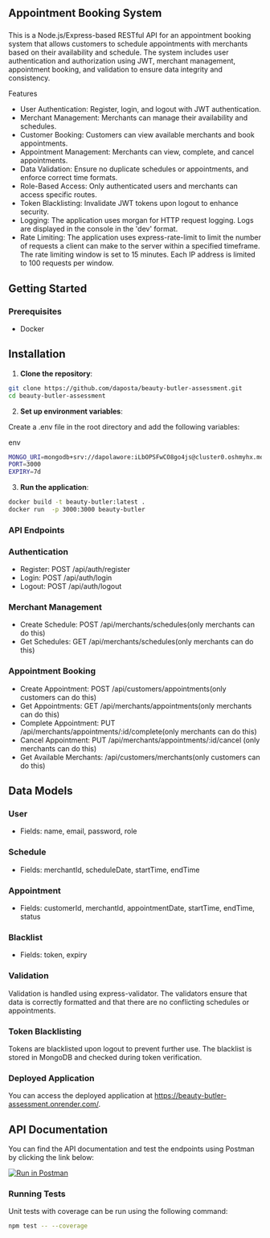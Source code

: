 ## Appointment Booking System

###

This is a Node.js/Express-based RESTful API for an appointment booking system that allows customers to schedule appointments with merchants based on their availability and schedule. The system includes user authentication and authorization using JWT, merchant management, appointment booking, and validation to ensure data integrity and consistency.

Features

- User Authentication: Register, login, and logout with JWT authentication.
- Merchant Management: Merchants can manage their availability and schedules.
- Customer Booking: Customers can view available merchants and book appointments.
- Appointment Management: Merchants can view, complete, and cancel appointments.
- Data Validation: Ensure no duplicate schedules or appointments, and enforce correct time formats.
- Role-Based Access: Only authenticated users and merchants can access specific routes.
- Token Blacklisting: Invalidate JWT tokens upon logout to enhance security.
- Logging: The application uses morgan for HTTP request logging. Logs are displayed in the console in the 'dev' format.
- Rate Limiting: The application uses express-rate-limit to limit the number of requests a client can make to the server within a specified timeframe. The rate limiting window is set to 15 minutes. Each IP address is limited to 100 requests per window.

## Getting Started

### Prerequisites

- Docker

## Installation

1. **Clone the repository**:

```bash
git clone https://github.com/daposta/beauty-butler-assessment.git
cd beauty-butler-assessment
```

2. **Set up environment variables**:

Create a .env file in the root directory and add the following variables:

env

```bash
MONGO_URI=mongodb+srv://dapolawore:iLbOPSFwCO8go4js@cluster0.oshmyhx.mongodb.net/?retryWrites=true&w=majority&appName=Cluster0
PORT=3000
EXPIRY=7d

```

3. **Run the application**:

```bash
docker build -t beauty-butler:latest .
docker run  -p 3000:3000 beauty-butler

```

### API Endpoints

### Authentication

- Register: POST /api/auth/register
- Login: POST /api/auth/login
- Logout: POST /api/auth/logout

### Merchant Management

- Create Schedule: POST /api/merchants/schedules(only merchants can do this)
- Get Schedules: GET /api/merchants/schedules(only merchants can do this)

### Appointment Booking

- Create Appointment: POST /api/customers/appointments(only customers can do this)
- Get Appointments: GET /api/merchants/appointments(only merchants can do this)
- Complete Appointment: PUT /api/merchants/appointments/:id/complete(only merchants can do this)
- Cancel Appointment: PUT /api/merchants/appointments/:id/cancel (only merchants can do this)
- Get Available Merchants: /api/customers/merchants(only customers can do this)

## Data Models

### User

- Fields: name, email, password, role

### Schedule

- Fields: merchantId, scheduleDate, startTime, endTime

### Appointment

- Fields: customerId, merchantId, appointmentDate, startTime, endTime, status

### Blacklist
- Fields: token, expiry

### Validation

Validation is handled using express-validator. The validators ensure that data is correctly formatted and that there are no conflicting schedules or appointments.

### Token Blacklisting

Tokens are blacklisted upon logout to prevent further use. The blacklist is stored in MongoDB and checked during token verification.

### Deployed Application
You can access the deployed application at https://beauty-butler-assessment.onrender.com/.

## API Documentation

You can find the API documentation and test the endpoints using Postman by clicking the link below:

[![Run in Postman](https://run.pstmn.io/button.svg)](https://www.postman.com/planetary-desert-737843/workspace/beauty-butler/request/31662146-fca7cd30-5dad-464c-8f17-96c0ae45d366)


### Running Tests

Unit tests with coverage can be run using the following command:

```bash
npm test -- --coverage   

```